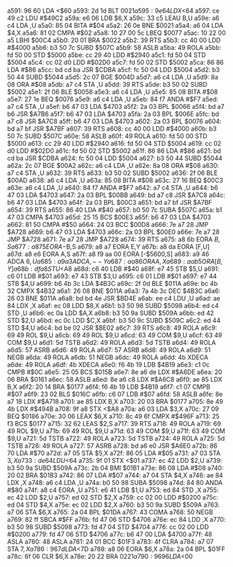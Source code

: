a591: 96 60        LDA    <$60
a593: 2d 1d        BLT    $0021
a595: 9e 64        LDX    <$64
a597: ce 49 c2     LDU    #$49C2
a59a: e6 06        LDB    $6,X
a59c: 33 c5        LEAU   B,U
a59e: a6 c4        LDA    ,U
a5a0: 85 04        BITA   #$04
a5a2: 26 0e        BNE    $0021
a5a4: a6 04        LDA    $4,X
a5a6: 81 02        CMPA   #$02
a5a8: 10 27 00 5c  LBEQ   $0077
a5ac: 10 22 00 a5  LBHI   $00C4
a5b0: 20 01        BRA    $0022
a5b2: 39           RTS
a5b3: cc 40 00     LDD    #$4000
a5b6: b3 50 7c     SUBD   $507C
a5b9: 58           ASLB
a5ba: 49           ROLA
a5bb: fd 50 00     STD    $5000
a5be: cc 29 40     LDD    #$2940
a5c1: fd 50 04     STD    $5004
a5c4: cc 02 d0     LDD    #$02D0
a5c7: fd 50 02     STD    $5002
a5ca: 86 86        LDA    #$86
a5cc: bd cd ba     JSR    $CDBA
a5cf: fc 50 04     LDD    $5004
a5d2: b3 50 44     SUBD   $5044
a5d5: 2c 07        BGE    $004D
a5d7: a6 c4        LDA    ,U
a5d9: 8a 08        ORA    #$08
a5db: a7 c4        STA    ,U
a5dd: 39           RTS
a5de: b3 50 02     SUBD   $5002
a5e1: 2f 06        BLE    $0058
a5e3: a6 c4        LDA    ,U
a5e5: 85 08        BITA   #$08
a5e7: 27 1e        BEQ    $0076
a5e9: a6 c4        LDA    ,U
a5eb: 84 f7        ANDA   #$F7
a5ed: a7 c4        STA    ,U
a5ef: b6 47 03     LDA    $4703
a5f2: 2a 03        BPL    $0066
a5f4: bd a7 b6     JSR    $A7B6
a5f7: b6 47 03     LDA    $4703
a5fa: 2a 03        BPL    $006E
a5fc: bd a7 c8     JSR    $A7C8
a5ff: b6 47 03     LDA    $4703
a602: 2a 03        BPL    $0076
a604: bd a7 bf     JSR    $A7BF
a607: 39           RTS
a608: cc 40 00     LDD    #$4000
a60b: b3 50 7c     SUBD   $507C
a60e: 58           ASLB
a60f: 49           ROLA
a610: fd 50 00     STD    $5000
a613: cc 29 40     LDD    #$2940
a616: fd 50 04     STD    $5004
a619: cc 02 d0     LDD    #$02D0
a61c: fd 50 02     STD    $5002
a61f: 86 86        LDA    #$86
a621: bd cd ba     JSR    $CDBA
a624: fc 50 04     LDD    $5004
a627: b3 50 44     SUBD   $5044
a62a: 2c 07        BGE    $00A2
a62c: a6 c4        LDA    ,U
a62e: 8a 08        ORA    #$08
a630: a7 c4        STA    ,U
a632: 39           RTS
a633: b3 50 02     SUBD   $5002
a636: 2f 06        BLE    $00AD
a638: a6 c4        LDA    ,U
a63a: 85 08        BITA   #$08
a63c: 27 16        BEQ    $00C3
a63e: a6 c4        LDA    ,U
a640: 84 f7        ANDA   #$F7
a642: a7 c4        STA    ,U
a644: b6 47 03     LDA    $4703
a647: 2a 03        BPL    $00BB
a649: bd a7 c8     JSR    $A7C8
a64c: b6 47 03     LDA    $4703
a64f: 2a 03        BPL    $00C3
a651: bd a7 bf     JSR    $A7BF
a654: 39           RTS
a655: 86 40        LDA    #$40
a657: b0 50 7c     SUBA   $507C
a65a: b1 47 03     CMPA   $4703
a65d: 25 15        BCS    $00E3
a65f: b6 47 03     LDA    $4703
a662: 81 50        CMPA   #$50
a664: 24 03        BCC    $00D8
a666: 7e a7 28     JMP    $A728
a669: b6 47 03     LDA    $4703
a66c: 2a 03        BPL    $00E0
a66e: 7e a7 28     JMP    $A728
a671: 7e a7 28     JMP    $A728
a674: 39           RTS
a675: a8 6b        EORA   $B,S
a677: a8 75        EORA   -$B,S
a679: a8 a7        EORA   E,Y
a67b: a8 da        EORA   [F,U]
a67d: a8 e6        EORA   A,S
a67f: a8 f9 aa 00  EORA   [-$5600,S]
a683: a9 46        ADCA   $6,U
a685: a9 a3        ADCA   ,--Y
a687: aa 86        ORA    A,X
a689: aa b5        ORA    [B,Y]
a68b: df a8        STU    <$A8
a68d: c6 40        LDB    #$40
a68f: e7 45        STB    $5,U
a691: c6 01        LDB    #$01
a693: e7 43        STB    $3,U
a695: c6 01        LDB    #$01
a697: e7 44        STB    $4,U
a699: b6 4b 3c     LDA    $4B3C
a69c: 2f 0d        BLE    $011A
a69e: bc 4b 32     CMPX   $4B32
a6a1: 26 08        BNE    $011A
a6a3: 7a 4b 3c     DEC    $4B3C
a6a6: 26 03        BNE    $011A
a6a8: bd bd 4e     JSR    $BD4E
a6ab: ee c4        LDU    ,U
a6ad: ae 84        LDX    ,X
a6af: ec 08        LDD    $8,X
a6b1: b3 50 98     SUBD   $5098
a6b4: ed c4        STD    ,U
a6b6: ec 0a        LDD    $A,X
a6b8: b3 50 9a     SUBD   $509A
a6bb: ed 42        STD    $2,U
a6bd: ec 0c        LDD    $C,X
a6bf: b3 50 9c     SUBD   $509C
a6c2: ed 44        STD    $4,U
a6c4: bd be 02     JSR    $BE02
a6c7: 39           RTS
a6c8: 49           ROLA
a6c9: 69 49        ROL    $9,U
a6cb: 69 49        ROL    $9,U
a6cd: 63 49        COM    $9,U
a6cf: 63 49        COM    $9,U
a6d1: 5d           TSTB
a6d2: 49           ROLA
a6d3: 5d           TSTB
a6d4: 49           ROLA
a6d5: 57           ASRB
a6d6: 49           ROLA
a6d7: 57           ASRB
a6d8: 49           ROLA
a6d9: 51           NEGB
a6da: 49           ROLA
a6db: 51           NEGB
a6dc: 49           ROLA
a6dd: 4b           XDECA
a6de: 49           ROLA
a6df: 4b           XDECA
a6e0: f6 4b 19     LDB    $4B19
a6e3: c1 0c        CMPB   #$0C
a6e5: 25 05        BCS    $015B
a6e7: 8e a6 de     LDX    #$A6DE
a6ea: 20 06        BRA    $0161
a6ec: 58           ASLB
a6ed: 8e a6 c8     LDX    #$A6C8
a6f0: ae 85        LDX    B,X
a6f2: 20 14        BRA    $0177
a6f4: f6 4b 19     LDB    $4B19
a6f7: c1 07        CMPB   #$07
a6f9: 23 02        BLS    $016C
a6fb: c6 07        LDB    #$07
a6fd: 58           ASLB
a6fe: 8e a7 18     LDX    #$A718
a701: ae 85        LDX    B,X
a703: 20 03        BRA    $0177
a705: 8e 49 4b     LDX    #$494B
a708: 9f a8        STX    <$A8
a70a: a6 03        LDA    $3,X
a70c: 27 09        BEQ    $0186
a70e: 30 06        LEAX   $6,X
a710: 8c 49 6f     CMPX   #$496F
a713: 25 f3        BCS    $0177
a715: 32 62        LEAS   $2,S
a717: 39           RTS
a718: 49           ROLA
a719: 69 49        ROL    $9,U
a71b: 69 49        ROL    $9,U
a71d: 63 49        COM    $9,U
a71f: 63 49        COM    $9,U
a721: 5d           TSTB
a722: 49           ROLA
a723: 5d           TSTB
a724: 49           ROLA
a725: 5d           TSTB
a726: 49           ROLA
a727: 57           ASRB
a728: bd a6 e0     JSR    $A6E0
a72b: 86 70        LDA    #$70
a72d: a7 05        STA    $5,X
a72f: 86 05        LDA    #$05
a731: a7 03        STA    $3,X
a733: de 64        LDU    <$64
a735: 9f 01        STX    <$01
a737: ec 42        LDD    $2,U
a739: b3 50 9a     SUBD   $509A
a73c: 2b 04        BMI    $01B1
a73e: 86 08        LDA    #$08
a740: 20 02        BRA    $01B3
a742: 86 07        LDA    #$07
a744: a7 04        STA    $4,X
a746: ae 84        LDX    ,X
a748: a6 c4        LDA    ,U
a74a: b0 50 98     SUBA   $5098
a74d: 84 80        ANDA   #$80
a74f: a8 c4        EORA   ,U
a751: e6 41        LDB    $1,U
a753: ed 84        STD    ,X
a755: ec 42        LDD    $2,U
a757: ed 02        STD    $2,X
a759: cc 02 00     LDD    #$0200
a75c: ed 04        STD    $4,X
a75e: ec 02        LDD    $2,X
a760: b3 50 9a     SUBD   $509A
a763: a7 06        STA    $6,X
a765: 2a 04        BPL    $01DA
a767: 43           COMA
a768: 50           NEGB
a769: 82 ff        SBCA   #$FF
a76b: fd 47 06     STD    $4706
a76e: ec 84        LDD    ,X
a770: b3 50 98     SUBD   $5098
a773: fd 47 04     STD    $4704
a776: cc 02 00     LDD    #$0200
a779: fd 47 06     STD    $4706
a77c: b6 47 00     LDA    $4700
a77f: 48           ASLA
a780: 48           ASLA
a781: 24 01        BCC    $01F3
a783: 4f           CLRA
a784: a7 07        STA    $7,X
a786: 96 7d        LDA    <$7D
a788: a8 06        EORA   $6,X
a78a: 2a 04        BPL    $01FF
a78c: 6f 06        CLR    $6,X
a78e: 20 22        BRA    $0221
a790: 96 96        LDA    <$00
